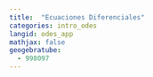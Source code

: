 ```yaml
---
title:  "Ecuaciones Diferenciales"
categories: intro_odes
langid: odes_app
mathjax: false
geogebratube:
  - 998097
---
```


<div style="height: 400px;" id="applet_container998097"></div>
